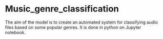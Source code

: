 # Music_genre_classification
The aim of the model is to create an automated system for classifying audio files based on some popular genres.
It is done in python on Jupyter notebook.

